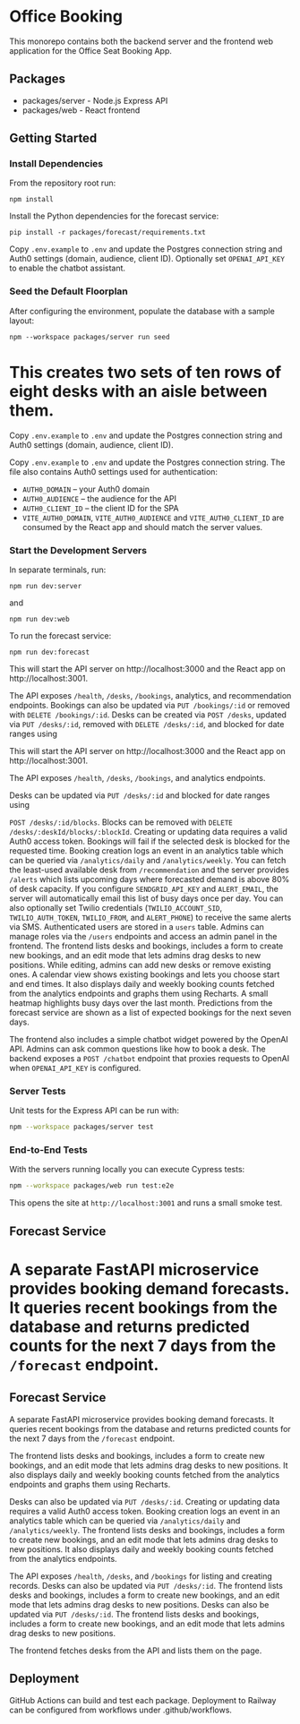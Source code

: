 # Office Booking

This monorepo contains both the backend server and the frontend web application for the Office Seat Booking App.

## Packages

- packages/server - Node.js Express API
- packages/web - React frontend

## Getting Started

### Install Dependencies

From the repository root run:

```
npm install
```

Install the Python dependencies for the forecast service:

```
pip install -r packages/forecast/requirements.txt
```

Copy `.env.example` to `.env` and update the Postgres connection string and
Auth0 settings (domain, audience, client ID).
Optionally set `OPENAI_API_KEY` to enable the chatbot assistant.

### Seed the Default Floorplan

After configuring the environment, populate the database with a sample layout:

```
npm --workspace packages/server run seed
```

This creates two sets of ten rows of eight desks with an aisle between them.
=======
Copy `.env.example` to `.env` and update the Postgres connection string and
Auth0 settings (domain, audience, client ID).

Copy `.env.example` to `.env` and update the Postgres connection string.
The file also contains Auth0 settings used for authentication:

- `AUTH0_DOMAIN` – your Auth0 domain
- `AUTH0_AUDIENCE` – the audience for the API
- `AUTH0_CLIENT_ID` – the client ID for the SPA
- `VITE_AUTH0_DOMAIN`, `VITE_AUTH0_AUDIENCE` and `VITE_AUTH0_CLIENT_ID` are
  consumed by the React app and should match the server values.

### Start the Development Servers

In separate terminals, run:

```
npm run dev:server
```

and

```
npm run dev:web
```

To run the forecast service:

```
npm run dev:forecast
```

This will start the API server on http://localhost:3000 and the React app on http://localhost:3001.

The API exposes `/health`, `/desks`, `/bookings`, analytics, and recommendation endpoints.
Bookings can also be updated via `PUT /bookings/:id` or removed with `DELETE /bookings/:id`.
Desks can be created via `POST /desks`, updated via `PUT /desks/:id`, removed with `DELETE /desks/:id`, and blocked for date ranges using

This will start the API server on http://localhost:3000 and the React app on http://localhost:3001.

The API exposes `/health`, `/desks`, `/bookings`, and analytics endpoints.

Desks can be updated via `PUT /desks/:id` and blocked for date ranges using

`POST /desks/:id/blocks`.
Blocks can be removed with `DELETE /desks/:deskId/blocks/:blockId`.
Creating or updating data requires a valid Auth0 access token.
Bookings will fail if the selected desk is blocked for the requested time.
Booking creation logs an event in an analytics table which can be queried via `/analytics/daily` and `/analytics/weekly`.
You can fetch the least-used available desk from `/recommendation` and the
server provides `/alerts` which lists upcoming days where forecasted demand is
above 80% of desk capacity.
If you configure `SENDGRID_API_KEY` and `ALERT_EMAIL`, the server will
automatically email this list of busy days once per day. You can also
optionally set Twilio credentials (`TWILIO_ACCOUNT_SID`, `TWILIO_AUTH_TOKEN`,
`TWILIO_FROM`, and `ALERT_PHONE`) to receive the same alerts via SMS.
Authenticated users are stored in a `users` table. Admins can manage roles via
the `/users` endpoints and access an admin panel in the frontend.
The frontend lists desks and bookings, includes a form to create new bookings,
and an edit mode that lets admins drag desks to new positions. While editing,
admins can add new desks or remove existing ones. A calendar view
shows existing bookings and lets you choose start and end times. It also displays
daily and weekly booking counts fetched from the analytics endpoints and graphs
them using Recharts. A small heatmap highlights busy days over the last month.
Predictions from the forecast service are shown as a list of expected bookings
for the next seven days.

The frontend also includes a simple chatbot widget powered by the OpenAI API.
Admins can ask common questions like how to book a desk. The backend exposes a
`POST /chatbot` endpoint that proxies requests to OpenAI when
`OPENAI_API_KEY` is configured.

### Server Tests

Unit tests for the Express API can be run with:

```bash
npm --workspace packages/server test
```

### End-to-End Tests

With the servers running locally you can execute Cypress tests:

```bash
npm --workspace packages/web run test:e2e
```

This opens the site at `http://localhost:3001` and runs a small smoke test.

## Forecast Service

A separate FastAPI microservice provides booking demand forecasts. It queries recent bookings from the database and returns predicted counts for the next 7 days from the `/forecast` endpoint.
=======
## Forecast Service

A separate FastAPI microservice provides booking demand forecasts. It queries recent bookings from the database and returns predicted counts for the next 7 days from the `/forecast` endpoint.

The frontend lists desks and bookings, includes a form to create new bookings,
and an edit mode that lets admins drag desks to new positions. It also displays
daily and weekly booking counts fetched from the analytics endpoints and graphs
them using Recharts.

Desks can also be updated via `PUT /desks/:id`.
Creating or updating data requires a valid Auth0 access token.
Booking creation logs an event in an analytics table which can be queried via `/analytics/daily` and `/analytics/weekly`.
The frontend lists desks and bookings, includes a form to create new bookings,
and an edit mode that lets admins drag desks to new positions. It also displays
daily and weekly booking counts fetched from the analytics endpoints.

The API exposes `/health`, `/desks`, and `/bookings` for listing and creating records.
Desks can also be updated via `PUT /desks/:id`.
The frontend lists desks and bookings, includes a form to create new bookings,
and an edit mode that lets admins drag desks to new positions.
Desks can also be updated via `PUT /desks/:id`.
The frontend lists desks and bookings, includes a form to create new bookings,
and an edit mode that lets admins drag desks to new positions.

The frontend fetches desks from the API and lists them on the page.



## Deployment

GitHub Actions can build and test each package. Deployment to Railway can be configured from workflows under .github/workflows.
